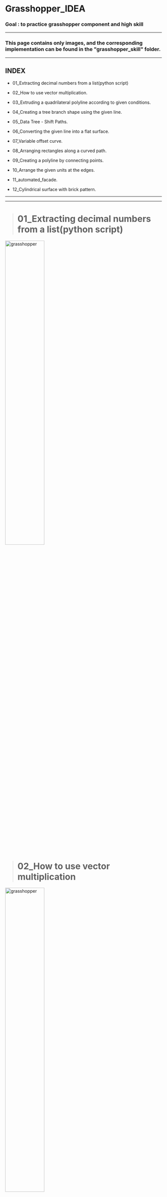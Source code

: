 # Grasshopper_IDEA

### Goal : to practice grasshopper component and high skill 



---



### This page contains only images, and the corresponding implementation can be found in the **"grasshopper_skill"** folder.


---
## INDEX

* 01_Extracting decimal numbers from a list(python script)

* 02_How to use vector multiplication.

* 03_Extruding a quadrilateral polyline according to given conditions.

* 04_Creating a tree branch shape using the given line.

* 05_Data Tree - Shift Paths.

* 06_Converting the given line into a flat surface.

* 07_Variable offset curve.

* 08_Arranging rectangles along a curved path.

* 09_Creating a polyline by connecting points.

* 10_Arrange the given units at the edges.

* 11_automated_facade.

* 12_Cylindrical surface with brick pattern.
---
-------



> # 01_Extracting decimal numbers from a list(python script)

<img src="images/01.png" width="50%" height="50%" title="px(픽셀) 크기 설정" alt="grasshopper"></img>


> # 02_How to use vector multiplication

<img src="images/02.png" width="50%" height="50%" title="px(픽셀) 크기 설정" alt="grasshopper"></img>

> # 03_Extruding a quadrilateral polyline according to given conditions.

<img src="images/03.png" width="50%" height="50%" title="px(픽셀) 크기 설정" alt="grasshopper"></img>

> # 04_Creating a tree branch shape using the given line

<img src="images/04.png" width="50%" height="50%" title="px(픽셀) 크기 설정" alt="grasshopper"></img>

> # 05_Data Tree - Shift Paths

<img src="images/05.png" width="50%" height="50%" title="px(픽셀) 크기 설정" alt="grasshopper"></img>

> # 06_Converting the given line into a flat surface

<img src="images/06.png" width="50%" height="50%" title="px(픽셀) 크기 설정" alt="grasshopper"></img>

> # 07_Variable offset curve

<img src="images/07.png" width="50%" height="50%" title="px(픽셀) 크기 설정" alt="grasshopper"></img>

> # 08_Arranging rectangles along a curved path

<img src="images/08.png" width="50%" height="50%" title="px(픽셀) 크기 설정" alt="grasshopper"></img>

> # 09_Creating a polyline by connecting points.

<img src="images/09_1.png" width="50%" height="50%" title="px(픽셀) 크기 설정" alt="grasshopper"></img>

<img src="images/09_2.png" width="50%" height="50%" title="px(픽셀) 크기 설정" alt="grasshopper"></img>

> # 10_Arrange the given units at the edges.

<img src="images/10_1.png" width="50%" height="50%" title="px(픽셀) 크기 설정" alt="grasshopper"></img>

<img src="images/10_2.png" width="50%" height="50%" title="px(픽셀) 크기 설정" alt="grasshopper"></img>

> # 11_automated_facade.

<img src="images\11.gif" width="100%" height="80%" title="px(픽셀) 크기 설정" alt="grasshopper"></img>

> # 12_Cylindrical surface with brick pattern.

<img src="images\12.png" width="50%" height="50%" title="px(픽셀) 크기 설정" alt="grasshopper"></img>

<img src="images\12_2.png" width="50%" height="50%" title="px(픽셀) 크기 설정" alt="grasshopper"></img>